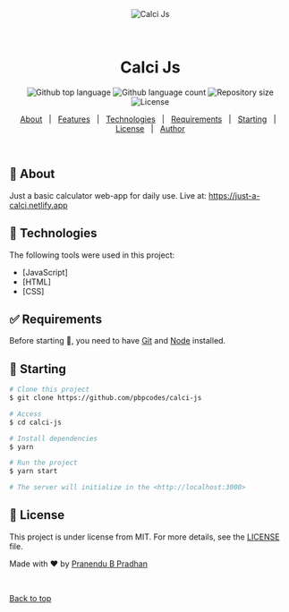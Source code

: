 <div align="center" id="top"> 
  <img src="./.github/app.gif" alt="Calci Js" />

  &#xa0;

  <!-- <a href="https://calcijs.netlify.app">Demo</a> -->
</div>

<h1 align="center">Calci Js</h1>

<p align="center">
  <img alt="Github top language" src="https://img.shields.io/github/languages/top/pbpcodes/calci-js?color=56BEB8">

  <img alt="Github language count" src="https://img.shields.io/github/languages/count/pbpcodes/calci-js?color=56BEB8">

  <img alt="Repository size" src="https://img.shields.io/github/repo-size/pbpcodes/calci-js?color=56BEB8">

  <img alt="License" src="https://img.shields.io/github/license/pbpcodes/calci-js?color=56BEB8">

  <!-- <img alt="Github issues" src="https://img.shields.io/github/issues/pbpcodes/calci-js?color=56BEB8" /> -->

  <!-- <img alt="Github forks" src="https://img.shields.io/github/forks/pbpcodes/calci-js?color=56BEB8" /> -->

  <!-- <img alt="Github stars" src="https://img.shields.io/github/stars/pbpcodes/calci-js?color=56BEB8" /> -->
</p>

<!-- Status -->

<!-- <h4 align="center"> 
	🚧  Calci Js 🚀 Under construction...  🚧
</h4> 

<hr> -->

<p align="center">
  <a href="#dart-about">About</a> &#xa0; | &#xa0; 
  <a href="#sparkles-features">Features</a> &#xa0; | &#xa0;
  <a href="#rocket-technologies">Technologies</a> &#xa0; | &#xa0;
  <a href="#white_check_mark-requirements">Requirements</a> &#xa0; | &#xa0;
  <a href="#checkered_flag-starting">Starting</a> &#xa0; | &#xa0;
  <a href="#memo-license">License</a> &#xa0; | &#xa0;
  <a href="https://github.com/pbpcodes" target="_blank">Author</a>
</p>

<br>

## :dart: About ##

Just a basic calculator web-app for daily use. Live at: https://just-a-calci.netlify.app

## :rocket: Technologies ##

The following tools were used in this project:

- [JavaScript]
- [HTML]
- [CSS]

## :white_check_mark: Requirements ##

Before starting :checkered_flag:, you need to have [Git](https://git-scm.com) and [Node](https://nodejs.org/en/) installed.

## :checkered_flag: Starting ##

```bash
# Clone this project
$ git clone https://github.com/pbpcodes/calci-js

# Access
$ cd calci-js

# Install dependencies
$ yarn

# Run the project
$ yarn start

# The server will initialize in the <http://localhost:3000>
```

## :memo: License ##

This project is under license from MIT. For more details, see the [LICENSE](LICENSE.md) file.


Made with :heart: by <a href="https://github.com/pbpcodes" target="_blank">Pranendu B Pradhan</a>

&#xa0;

<a href="#top">Back to top</a>
